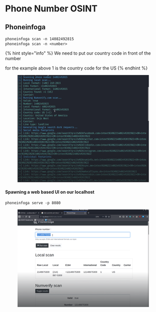 # Phone Number OSINT

## Phoneinfoga

```
phoneinfoga scan -n 14082492815
phoneinfoga scan -n <number>
```



{% hint style="info" %}
We need to put our country code in front of the number

for the example above 1 is the country code for the US&#x20;
{% endhint %}

<figure><img src="../../.gitbook/assets/image (130).png" alt=""><figcaption></figcaption></figure>



#### Spawning a web based UI on our localhost&#x20;

```
phoneinfoga serve -p 8080
```

<figure><img src="../../.gitbook/assets/image (131).png" alt=""><figcaption></figcaption></figure>

